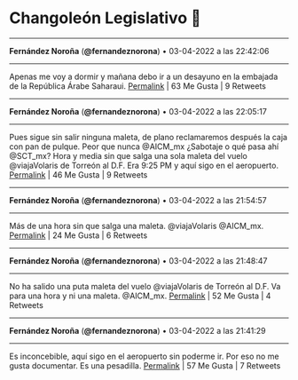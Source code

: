 # Changoleón Legislativo 🙈
*****
**Fernández Noroña** (**@fernandeznorona**) • 03-04-2022 a las 22:42:06
*****
Apenas me voy a dormir y mañana debo ir a un desayuno en la embajada de la República Árabe Saharaui.
[Permalink](https://twitter.com/fernandeznorona/status/1510870305337716737) | 63 Me Gusta | 9 Retweets
*****
**Fernández Noroña** (**@fernandeznorona**) • 03-04-2022 a las 22:05:17
*****
Pues sigue sin salir ninguna maleta, de plano reclamaremos después la caja con pan de pulque. Peor que nunca @AICM_mx ¿Sabotaje o qué pasa ahí @SCT_mx? Hora y media sin que salga una sola maleta del vuelo @viajaVolaris de Torreón al D.F. Era 9:25 PM y aquí sigo en el aeropuerto.
[Permalink](https://twitter.com/fernandeznorona/status/1510861041286234114) | 46 Me Gusta | 9 Retweets
*****
**Fernández Noroña** (**@fernandeznorona**) • 03-04-2022 a las 21:54:57
*****
Más de una hora sin que salga una maleta. ⁦@viajaVolaris⁩ ⁦@AICM_mx⁩.
[Permalink](https://twitter.com/fernandeznorona/status/1510858442134765573) | 24 Me Gusta | 6 Retweets
*****
**Fernández Noroña** (**@fernandeznorona**) • 03-04-2022 a las 21:48:47
*****
No ha salido una puta maleta del vuelo @viajaVolaris de Torreón al D.F. Va para una hora y ni una maleta. @AICM_mx.
[Permalink](https://twitter.com/fernandeznorona/status/1510856889663377408) | 52 Me Gusta | 4 Retweets
*****
**Fernández Noroña** (**@fernandeznorona**) • 03-04-2022 a las 21:41:29
*****
Es inconcebible, aquí sigo en el aeropuerto sin poderme ir. Por eso no me gusta documentar. Es una pesadilla.
[Permalink](https://twitter.com/fernandeznorona/status/1510855051597783040) | 57 Me Gusta | 7 Retweets